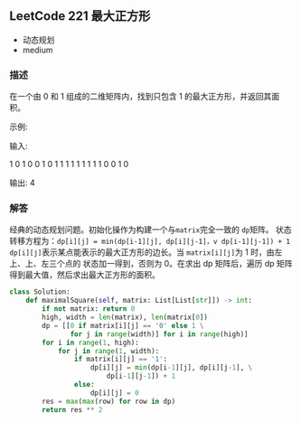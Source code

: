 ## LeetCode  221 最大正方形
- 动态规划
- medium

### 描述
在一个由 0 和 1 组成的二维矩阵内，找到只包含 1 的最大正方形，并返回其面积。

示例:

输入: 

1 0 1 0 0
1 0 1 1 1
1 1 1 1 1
1 0 0 1 0

输出: 4


### 解答
经典的动态规划问题。初始化操作为构建一个与`matrix`完全一致的 `dp`矩阵。
状态转移方程为：`dp[i][j] = min(dp[i-1][j], dp[i][j-1]，v
                        dp[i-1][j-1]) + 1`
`dp[i][j]`表示某点能表示的最大正方形的边长。当 `matrix[i][j]`为 1 时，由左上、上、左三个点的
状态加一得到，否则为 0。在求出 dp 矩阵后，遍历 dp 矩阵得到最大值，然后求出最大正方形的面积。

```Python
class Solution:
    def maximalSquare(self, matrix: List[List[str]]) -> int:
        if not matrix: return 0
        high, width = len(matrix), len(matrix[0])
        dp = [[0 if matrix[i][j] == '0' else 1 \
               for j in range(width)] for i in range(high)]
        for i in range(1, high):
            for j in range(1, width):
                if matrix[i][j] == '1':
                    dp[i][j] = min(dp[i-1][j], dp[i][j-1], \
                        dp[i-1][j-1]) + 1
                else:
                    dp[i][j] = 0
        res = max(max(row) for row in dp)
        return res ** 2
```

